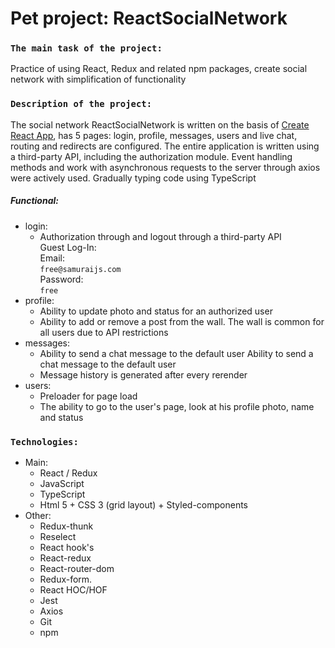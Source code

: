# Pet project: ReactSocialNetwork

### `The main task of the project:`
Practice of using React, Redux and related npm packages, create social network with simplification of functionality
### `Description of the project:`
The social network ReactSocialNetwork is written on the basis of [Create React App](https://github.com/facebook/create-react-app),  has 5 pages: login, profile, messages, users and live chat, routing and redirects are configured. The entire application is written using a third-party API, including the authorization module. Event handling methods and work with asynchronous requests to the server through axios were actively used. Gradually typing code using TypeScript

##### Functional:
* login:
    * Authorization through and logout through a third-party API <br/>
      Guest Log-In:<br/>
      Email: <br/>
      `free@samuraijs.com` <br/>
      Password: <br/>
      `free`
* profile:
    * Ability to update photo and status for an authorized user
    * Ability to add or remove a post from the wall. The wall is common for all users due to API restrictions
* messages:
    * Ability to send a chat message to the default user Ability to send a chat message to the default user
    * Message history is generated after every rerender
* users:
    * Preloader for page load
    * The ability to go to the user's page, look at his profile photo, name and status

### `Technologies:`
- Main:
    - React / Redux
    - JavaScript
    - TypeScript
    - Html 5 + CSS 3 (grid layout) + Styled-components
- Other:
    - Redux-thunk
    - Reselect
    - React hook's
    - React-redux
    - React-router-dom
    - Redux-form.
    - React HOC/HOF
    - Jest
    - Axios
    - Git
    - npm